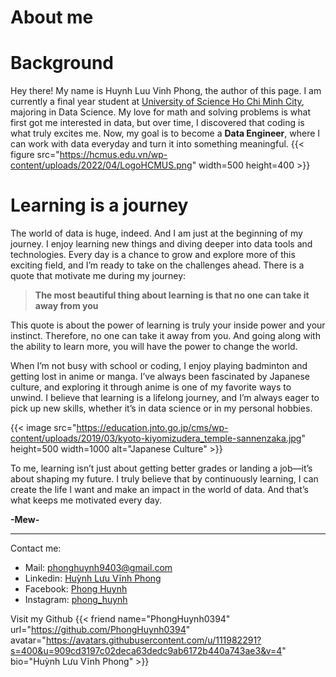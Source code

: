 # About me


# Background
Hey there! My name is Huynh Luu Vinh Phong, the author of this page. I am currently a final year student at [University of Science Ho Chi Minh City](https://en.hcmus.edu.vn/), majoring in Data Science. My love for math and solving problems is what first got me interested in data, but over time, I discovered that coding is what truly excites me. Now, my goal is to become a **Data Engineer**, where I can work with data everyday and turn it into something meaningful.
{{< figure src="https://hcmus.edu.vn/wp-content/uploads/2022/04/LogoHCMUS.png" width=500 height=400 >}}

# Learning is a journey
The world of data is huge, indeed. And I am just at the beginning of my journey. I enjoy learning new things and diving deeper into data tools and technologies. Every day is a chance to grow and explore more of this exciting field, and I’m ready to take on the challenges ahead. There is a quote that motivate me during my journey:

> __The most beautiful thing about learning is that no one can take it away from you__

This quote is about the power of learning is truly your inside power and your instinct. Therefore, no one can take it away from you. And going along with the ability to learn more, you will have the power to change the world.

When I’m not busy with school or coding, I enjoy playing badminton and getting lost in anime or manga. I’ve always been fascinated by Japanese culture, and exploring it through anime is one of my favorite ways to unwind. I believe that learning is a lifelong journey, and I’m always eager to pick up new skills, whether it’s in data science or in my personal hobbies.

{{< image src="https://education.jnto.go.jp/cms/wp-content/uploads/2019/03/kyoto-kiyomizudera_temple-sannenzaka.jpg" height=500 width=1000 alt="Japanese Culture" >}}

To me, learning isn’t just about getting better grades or landing a job—it’s about shaping my future. I truly believe that by continuously learning, I can create the life I want and make an impact in the world of data. And that’s what keeps me motivated every day.

**-Mew-**

---
Contact me:
- Mail: phonghuynh9403@gmail.com 
- Linkedin: [Huỳnh Lưu Vĩnh Phong](https://www.linkedin.com/in/hu%E1%BB%B3nh-l%C6%B0u-v%C4%A9nh-phong-3524b127a/)
- Facebook: [Phong Huynh](https://www.facebook.com/profile.php?id=100007553837967)
- Instagram: [phong_huynh](https://www.instagram.com/phong_huynhh/)

Visit my Github
{{< friend name="PhongHuynh0394" url="https://github.com/PhongHuynh0394" avatar="https://avatars.githubusercontent.com/u/111982291?s=400&u=909cd3197c02deca63dedc9ab6172b440a743ae3&v=4" bio="Huỳnh Lưu Vĩnh Phong" >}}
